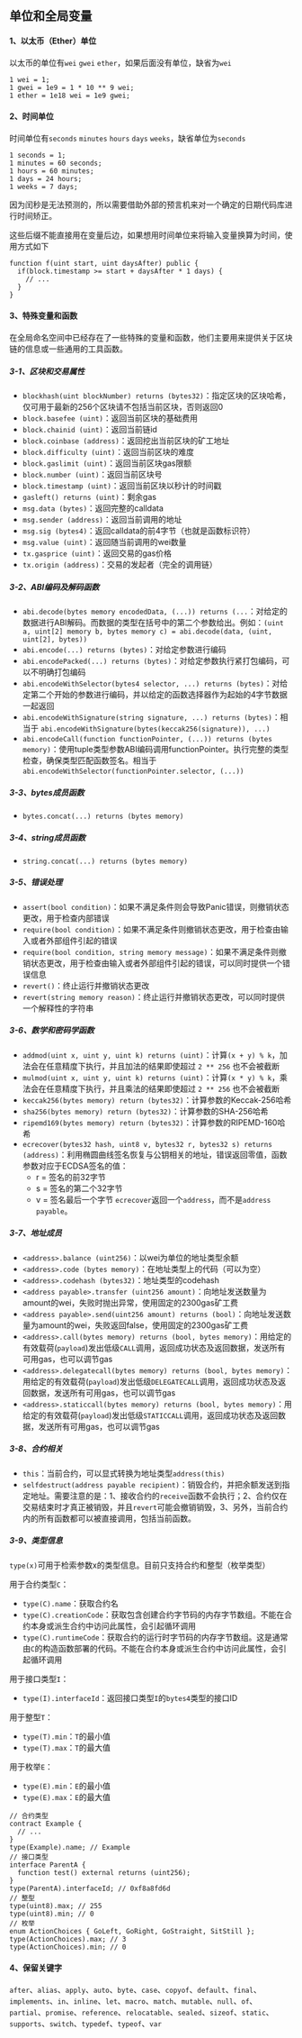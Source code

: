 <!--
 * @Descripttion: 
 * @Author: lizhengxing
 * @Date: 2022-10-08 14:03:26
 * @LastEditTime: 2022-10-08 17:15:23
-->

## 单位和全局变量

#### 1、以太币（Ether）单位

以太币的单位有`wei` `gwei` `ether`，如果后面没有单位，缺省为`wei`

```solidity
1 wei = 1;
1 gwei = 1e9 = 1 * 10 ** 9 wei;
1 ether = 1e18 wei = 1e9 gwei;
```

#### 2、时间单位


时间单位有`seconds` `minutes` `hours` `days` `weeks`，缺省单位为`seconds`

```solidity
1 seconds = 1;
1 minutes = 60 seconds;
1 hours = 60 minutes;
1 days = 24 hours;
1 weeks = 7 days;
```
因为闰秒是无法预测的，所以需要借助外部的预言机来对一个确定的日期代码库进行时间矫正。

这些后缀不能直接用在变量后边，如果想用时间单位来将输入变量换算为时间，使用方式如下

```solidity
function f(uint start, uint daysAfter) public {
  if(block.timestamp >= start + daysAfter * 1 days) {
    // ...
  }
}
```

#### 3、特殊变量和函数

在全局命名空间中已经存在了一些特殊的变量和函数，他们主要用来提供关于区块链的信息或一些通用的工具函数。

##### 3-1、区块和交易属性

- `blockhash(uint blockNumber) returns (bytes32)`：指定区块的区块哈希，仅可用于最新的256个区块请不包括当前区块，否则返回0
- `block.basefee (uint)`：返回当前区块的基础费用
- `block.chainid (uint)`：返回当前链id
- `block.coinbase (address)`：返回挖出当前区块的矿工地址
- `block.difficulty (uint)`：返回当前区块的难度
- `block.gaslimit (uint)`：返回当前区块gas限额
- `block.number (uint)`：返回当前区块号
- `block.timestamp (uint)`：返回当前区块以秒计的时间戳
- `gasleft() returns (uint)`：剩余gas
- `msg.data (bytes)`：返回完整的calldata
- `msg.sender (address)`：返回当前调用的地址
- `msg.sig (bytes4)`：返回calldata的前4字节（也就是函数标识符）
- `msg.value (uint)`：返回随当前调用的wei数量
- `tx.gasprice (uint)`：返回交易的gas价格
- `tx.origin (address)`：交易的发起者（完全的调用链）

##### 3-2、ABI编码及解码函数

- `abi.decode(bytes memory encodedData, (...)) returns (...`：对给定的数据进行ABI解码。而数据的类型在括号中的第二个参数给出。例如：`(uint a, uint[2] memory b, bytes memory c) = abi.decode(data, (uint, uint[2], bytes))`
- `abi.encode(...) returns (bytes)`：对给定参数进行编码
- `abi.encodePacked(...) returns (bytes)`：对给定参数执行紧打包编码，可以不明确打包编码
- `abi.encodeWithSelector(bytes4 selector, ...) returns (bytes)`：对给定第二个开始的参数进行编码，并以给定的函数选择器作为起始的4字节数据一起返回
- `abi.encodeWithSignature(string signature, ...) returns (bytes)`：相当于 `abi.encodeWithSignature(bytes(keccak256(signature)), ...)`
- `abi.encodeCall(function functionPointer, (...)) returns (bytes memory)`：使用tuple类型参数ABI编码调用functionPointer。执行完整的类型检查，确保类型匹配函数签名。相当于 `abi.encodeWithSelector(functionPointer.selector, (...))`

##### 3-3、bytes成员函数

- `bytes.concat(...) returns (bytes memory)`

##### 3-4、string成员函数

- `string.concat(...) returns (bytes memory)`

##### 3-5、错误处理

- `assert(bool condition)`：如果不满足条件则会导致Panic错误，则撤销状态更改，用于检查内部错误
- `require(bool condition)`：如果不满足条件则撤销状态更改，用于检查由输入或者外部组件引起的错误
- `require(bool condition, string memory message)`：如果不满足条件则撤销状态更改，用于检查由输入或者外部组件引起的错误，可以同时提供一个错误信息
- `revert()`：终止运行并撤销状态更改
- `revert(string memory reason)`：终止运行并撤销状态更改，可以同时提供一个解释性的字符串

##### 3-6、数学和密码学函数

- `addmod(uint x, uint y, uint k) returns (uint)`：计算`(x + y) % k`，加法会在任意精度下执行，并且加法的结果即使超过 `2 ** 256` 也不会被截断
- `mulmod(uint x, uint y, uint k) returns (uint)`：计算`(x * y) % k`，乘法会在任意精度下执行，并且乘法的结果即使超过 `2 ** 256` 也不会被截断
- `keccak256(bytes memory) return (bytes32)`：计算参数的Keccak-256哈希
- `sha256(bytes memory) return (bytes32)`：计算参数的SHA-256哈希
- `ripemd169(bytes memory) return (bytes32)`：计算参数的RIPEMD-160哈希
- `ecrecover(bytes32 hash, uint8 v, bytes32 r, bytes32 s) returns (address)`：利用椭圆曲线签名恢复与公钥相关的地址，错误返回零值，函数参数对应于ECDSA签名的值：
  - r = 签名的前32字节
  - s = 签名的第二个32字节
  - v = 签名最后一个字节
  `ecrecover`返回一个`address`，而不是`address payable`。

##### 3-7、地址成员

- `<address>.balance (uint256)`：以wei为单位的地址类型余额
- `<address>.code (bytes memory)`：在地址类型上的代码（可以为空）
- `<address>.codehash (bytes32)`：地址类型的codehash
- `<address payable>.transfer (uint256 amount)`：向地址发送数量为amount的wei，失败时抛出异常，使用固定的2300gas矿工费
- `<address payable>.send(uint256 amount) returns (bool)`：向地址发送数量为amount的wei，失败返回false，使用固定的2300gas矿工费
- `<address>.call(bytes memory) returns (bool, bytes memory)`：用给定的有效载荷(`payload`)发出低级`CALL`调用，返回成功状态及返回数据，发送所有可用gas，也可以调节gas
- `<address>.delegatecall(bytes memory) returns (bool, bytes memory)`：用给定的有效载荷(`payload`)发出低级`DELEGATECALL`调用，返回成功状态及返回数据，发送所有可用gas，也可以调节gas
- `<address>.staticcall(bytes memory) returns (bool, bytes memory)`：用给定的有效载荷(`payload`)发出低级`STATICCALL`调用，返回成功状态及返回数据，发送所有可用gas，也可以调节gas

##### 3-8、合约相关

- `this`：当前合约，可以显式转换为地址类型`address(this)`
- `selfdestruct(address payable recipient)`：销毁合约，并把余额发送到指定地址。需要注意的是：1、接收合约的`receive`函数不会执行；2、合约仅在交易结束时才真正被销毁，并且`revert`可能会撤销销毁，3、另外，当前合约内的所有函数都可以被直接调用，包括当前函数。

##### 3-9、类型信息

`type(x)`可用于检索参数x的类型信息。目前只支持合约和整型（枚举类型）

用于合约类型`C`：

- `type(C).name`：获取合约名
- `type(C).creationCode`：获取包含创建合约字节码的内存字节数组。不能在合约本身或派生合约中访问此属性，会引起循环调用
- `type(C).runtimeCode`：获取合约的运行时字节码的内存字节数组。这是通常由`C`的构造函数部署的代码。不能在合约本身或派生合约中访问此属性，会引起循环调用

用于接口类型`I`：

- `type(I).interfaceId`：返回接口类型`I`的`bytes4`类型的接口ID

用于整型`T`：

- `type(T).min`：`T`的最小值
- `type(T).max`：`T`的最大值

用于枚举`E`：

- `type(E).min`：`E`的最小值
- `type(E).max`：`E`的最大值

```solidity
// 合约类型
contract Example {
  // ...
}
type(Example).name; // Example
// 接口类型
interface ParentA {
  function test() external returns (uint256);
}
type(ParentA).interfaceId; // 0xf8a8fd6d
// 整型
type(uint8).max; // 255
type(uint8).min; // 0
// 枚举
enum ActionChoices { GoLeft, GoRight, GoStraight, SitStill };
type(ActionChoices).max; // 3
type(ActionChoices).min; // 0
```

#### 4、保留关键字

`after`、`alias`、`apply`、`auto`、`byte`、`case`、`copyof`、`default`、`final`、`implements`、`in`、`inline`、`let`、`macro`、`match`、`mutable`、`null`、`of`、`partial`、`promise`、`reference`、`relocatable`、`sealed`、`sizeof`、`static`、`supports`、`switch`、`typedef`、`typeof`、`var`